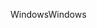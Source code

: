 <span data-ttu-id="23441-101">Windows</span><span class="sxs-lookup"><span data-stu-id="23441-101">Windows</span></span>